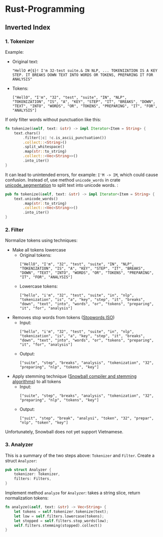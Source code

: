 # Rust-Programming
## Inverted Index
### 1. Tokenizer
Example:
- Original text: 
    ```
    "HellO #{$}! I'm 32-test suite.& IN NLP, ... TOKENIZATION IS A KEY STEP. IT BREAKS DOWN TEXT INTO WORDS OR TOKENS, PREPARING IT FOR ANALYSIS"
    ```
- Tokens:
    ```
    ["HellO", "I'm", "32", "test", "suite", "IN", "NLP", "TOKENIZATION", "IS", "A", "KEY", "STEP", "IT", "BREAKS", "DOWN", "TEXT", "INTO", "WORDS", "OR", "TOKENS", "PREPARING", "IT", "FOR", "ANALYSIS"]
    ```
If only filter words without punctuation like this:  
```rs
fn tokenize(&self, text: &str) -> impl Iterator<Item = String> {
    text.chars()
        .filter(|c| !c.is_ascii_punctuation())
        .collect::<String>()
        .split_whitespace()
        .map(str::to_string)
        .collect::<Vec<String>>()
        .into_iter()
}
```
It can lead to unintended errors, for example: `I'M -> IM`, which could cause confusion. Instead of, use method `unicode_words` in crate [unicode_segmentation](https://github.com/unicode-rs/unicode-segmentation) to split text into unicode words. :

```rs
pub fn tokenize(&self, text: &str) -> impl Iterator<Item = String> {
    text.unicode_words()
        .map(str::to_string)
        .collect::<Vec<String>>()
        .into_iter()
}
```
### 2. Filter
Normalize tokens using techniques:
- Make all tokens lowercase
    - Original tokens:
        ```
        ["HellO", "I'm", "32", "test", "suite", "IN", "NLP", "TOKENIZATION", "IS", "A", "KEY", "STEP", "IT", "BREAKS", "DOWN", "TEXT", "INTO", "WORDS", "OR", "TOKENS", "PREPARING", "IT", "FOR", "ANALYSIS"]
        ```
    - Lowercase tokens:
        ```
        ["hello", "i'm", "32", "test", "suite", "in", "nlp", "tokenization", "is", "a", "key", "step", "it", "breaks", "down", "text", "into", "words", "or", "tokens", "preparing", "it", "for", "analysis"]
        ```
- Removes stop words from tokens ([Stopwords ISO](https://github.com/stopwords-iso/stopwords-iso))
    - Input:
        ```
        ["hello", "i'm", "32", "test", "suite", "in", "nlp", "tokenization", "is", "a", "key", "step", "it", "breaks", "down", "text", "into", "words", "or", "tokens", "preparing", "it", "for", "analysis"]
        ```
    - Output:
        ```
        ["suite", "step", "breaks", "analysis", "tokenization", "32", "preparing", "nlp", "tokens", "key"]
        ```
- Apply stemming technique ([Snowball compiler and stemming algorithms](https://github.com/snowballstem/snowball)) to all tokens
    - Input:
        ```
        ["suite", "step", "breaks", "analysis", "tokenization", "32", "preparing", "nlp", "tokens", "key"]
        ```
    - Output:
        ```
        ["suit", "step", "break", "analysi", "token", "32", "prepar", "nlp", "token", "key"]
        ```
Unfortunately, Snowball does not yet support Vietnamese.
### 3. Analyzer
This is a summary of the two steps above: `Tokenizer` and `Filter`. Create a struct `Analyzer`:
```rs
pub struct Analyzer {
    tokenizer: Tokenizer,
    filters: Filters,
}
```
Implement method `analyze` for `Analyzer`: takes a string slice, return normalization tokens:
```rs
fn analyze(&self, text: &str) -> Vec<String> {
    let tokens = self.tokenizer.tokenize(text);
    let low = self.filters.lowercase(tokens);
    let stopped = self.filters.stop_words(low);
    self.filters.stemming(stopped).collect()
}
```